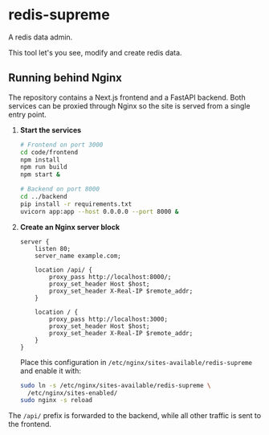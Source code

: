 # redis-supreme

A redis data admin.

This tool let's you see, modify and create redis data.

## Running behind Nginx

The repository contains a Next.js frontend and a FastAPI backend. Both services
can be proxied through Nginx so the site is served from a single entry point.

1. **Start the services**

   ```bash
   # Frontend on port 3000
   cd code/frontend
   npm install
   npm run build
   npm start &

   # Backend on port 8000
   cd ../backend
   pip install -r requirements.txt
   uvicorn app:app --host 0.0.0.0 --port 8000 &
   ```

2. **Create an Nginx server block**

   ```nginx
   server {
       listen 80;
       server_name example.com;

       location /api/ {
           proxy_pass http://localhost:8000/;
           proxy_set_header Host $host;
           proxy_set_header X-Real-IP $remote_addr;
       }

       location / {
           proxy_pass http://localhost:3000;
           proxy_set_header Host $host;
           proxy_set_header X-Real-IP $remote_addr;
       }
   }
   ```

   Place this configuration in `/etc/nginx/sites-available/redis-supreme` and
   enable it with:

   ```bash
   sudo ln -s /etc/nginx/sites-available/redis-supreme \
     /etc/nginx/sites-enabled/
   sudo nginx -s reload
   ```

The `/api/` prefix is forwarded to the backend, while all other traffic is sent
to the frontend.
